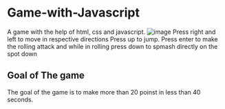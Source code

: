 # Game-with-Javascript
A game with the help of html, css and javascript.
![image](https://github.com/Kitret/Game-with-Javascript/assets/87424736/fa65ebf1-1d0e-483a-8bf7-70fd9edd6b6a)
Press right and left to move in respective directions
Press up to jump.
Press enter to make the rolling attack and while in rolling press down to spmash directly on the spot down

## Goal of The game
The goal of the game is to make more than 20 poinst in less than 40 seconds.
